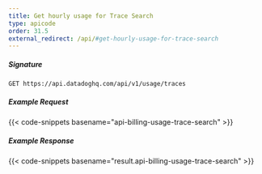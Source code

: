 ```yaml
---
title: Get hourly usage for Trace Search
type: apicode
order: 31.5
external_redirect: /api/#get-hourly-usage-for-trace-search
---
```


##### Signature
`GET https://api.datadoghq.com/api/v1/usage/traces`
##### Example Request
{{< code-snippets basename="api-billing-usage-trace-search" >}}
##### Example Response
{{< code-snippets basename="result.api-billing-usage-trace-search" >}}
